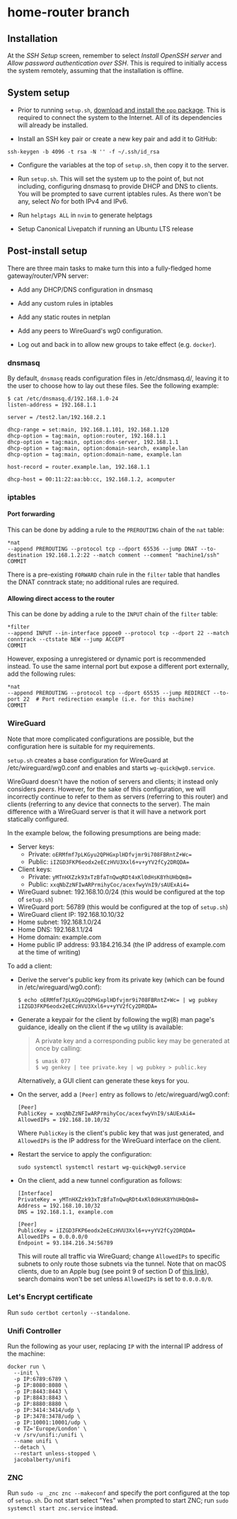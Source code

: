 # home-router branch

## Installation

At the *SSH Setup* screen, remember to select *Install OpenSSH server* and *Allow password authentication over SSH*.
This is required to initially access the system remotely, assuming that the installation is offline.

## System setup

- Prior to running `setup.sh`, [download and install the `ppp` package](https://packages.ubuntu.com/focal-updates/amd64/ppp/download).
This is required to connect the system to the Internet.
All of its dependencies will already be installed.

- Install an SSH key pair or create a new key pair and add it to GitHub:

```shell
ssh-keygen -b 4096 -t rsa -N '' -f ~/.ssh/id_rsa
```

- Configure the variables at the top of `setup.sh`, then copy it to the server.

- Run `setup.sh`.
This will set the system up to the point of, but not including, configuring dnsmasq to provide DHCP and DNS to clients.
You will be prompted to save current iptables rules.
As there won't be any, select *No* for both IPv4 and IPv6.

- Run `helptags ALL` in `nvim` to generate helptags

- Setup Canonical Livepatch if running an Ubuntu LTS release

## Post-install setup

There are three main tasks to make turn this into a fully-fledged home gateway/router/VPN server:

- Add any DHCP/DNS configuration in dnsmasq

- Add any custom rules in iptables

- Add any static routes in netplan

- Add any peers to WireGuard's wg0 configuration.

- Log out and back in to allow new groups to take effect (e.g. `docker`).

### dnsmasq

By default, `dnsmasq` reads configuration files in /etc/dnsmasq.d/, leaving it to the user to choose how to lay out these files.
See the following example:

```shell
$ cat /etc/dnsmasq.d/192.168.1.0-24
listen-address = 192.168.1.1

server = /test2.lan/192.168.2.1

dhcp-range = set:main, 192.168.1.101, 192.168.1.120
dhcp-option = tag:main, option:router, 192.168.1.1
dhcp-option = tag:main, option:dns-server, 192.168.1.1
dhcp-option = tag:main, option:domain-search, example.lan
dhcp-option = tag:main, option:domain-name, example.lan

host-record = router.example.lan, 192.168.1.1

dhcp-host = 00:11:22:aa:bb:cc, 192.168.1.2, acomputer
```

### iptables

#### Port forwarding

This can be done by adding a rule to the `PREROUTING` chain of the `nat` table:

```shell
*nat
--append PREROUTING --protocol tcp --dport 65536 --jump DNAT --to-destination 192.168.1.2:22 --match comment --comment "machine1/ssh"
COMMIT
```

There is a pre-existing `FORWARD` chain rule in the `filter` table that handles the DNAT conntrack state; no additional rules are required.

#### Allowing direct access to the router

This can be done by adding a rule to the `INPUT` chain of the `filter` table:

```shell
*filter
--append INPUT --in-interface pppoe0 --protocol tcp --dport 22 --match conntrack --ctstate NEW --jump ACCEPT
COMMIT
```

However, exposing a unregistered or dynamic port is recommended instead.
To use the same internal port but expose a different port externally, add the following rules:

```shell
*nat
--append PREROUTING --protocol tcp --dport 65535 --jump REDIRECT --to-port 22  # Port redirection example (i.e. for this machine)
COMMIT
```

### WireGuard

Note that more complicated configurations are possible, but the configuration here is suitable for my requirements.

`setup.sh` creates a base configuration for WireGuard at /etc/wireguard/wg0.conf and enables and starts `wg-quick@wg0.service`.

WireGuard doesn't have the notion of servers and clients; it instead only considers *peers*.
However, for the sake of this configuration, we will incorrectly continue to refer to them as servers (referring to this router) and clients (referring to any device that connects to the server).
The main difference with a WireGuard server is that it will have a network port statically configured.

In the example below, the following presumptions are being made:

- Server keys:
  - Private: `oERMfmf7pLKGyu2QPHGxplHDfvjmr9i708FBRntZ+Wc=`
  - Public: `iIZGD3FKP6eodx2eECzHVU3Xxl6+v+yYV2fCy2DRQDA=`
- Client keys:
  - Private: `yMTnHXZzk93xTzBfaTnQwqRDt4xKl0dHsK8YhUHbQm8=`
  - Public: `xxqNbZzNFIwARPrmihyCoc/acexfwyVnI9/sAUExAi4=`
- WireGuard subnet: 192.168.10.0/24 (this would be configured at the top of `setup.sh`)
- WireGuard port: 56789 (this would be configured at the top of `setup.sh`)
- WireGuard client IP: 192.168.10.10/32
- Home subnet: 192.168.1.0/24
- Home DNS: 192.168.1.1/24
- Home domain: example.com
- Home public IP address: 93.184.216.34 (the IP address of example.com at the time of writing)

To add a client:

- Derive the server's public key from its private key (which can be found in /etc/wireguard/wg0.conf):

  ```shell
  $ echo oERMfmf7pLKGyu2QPHGxplHDfvjmr9i708FBRntZ+Wc= | wg pubkey
  iIZGD3FKP6eodx2eECzHVU3Xxl6+v+yYV2fCy2DRQDA=
  ```

- Generate a keypair for the client by following the wg(8) man page's guidance, ideally on the client if the `wg` utility is available:

  > A private key and a corresponding public key may be generated at once by calling:
  >
  >   ```shell
  >   $ umask 077
  >   $ wg genkey | tee private.key | wg pubkey > public.key
  >   ```

  Alternatively, a GUI client can generate these keys for you.

- On the server, add a `[Peer]` entry as follows to /etc/wireguard/wg0.conf:

  ```text
  [Peer]
  PublicKey = xxqNbZzNFIwARPrmihyCoc/acexfwyVnI9/sAUExAi4=
  AllowedIPs = 192.168.10.10/32
  ```

  Where `PublicKey` is the client's public key that was just generated, and `AllowedIPs` is the IP address for the WireGuard interface on the client.

- Restart the service to apply the configuration:

  ```shell
  sudo systemctl systemctl restart wg-quick@wg0.service
  ```

- On the client, add a new tunnel configuration as follows:

  ```text
  [Interface]
  PrivateKey = yMTnHXZzk93xTzBfaTnQwqRDt4xKl0dHsK8YhUHbQm8=
  Address = 192.168.10.10/32
  DNS = 192.168.1.1, example.com

  [Peer]
  PublicKey = iIZGD3FKP6eodx2eECzHVU3Xxl6+v+yYV2fCy2DRQDA=
  AllowedIPs = 0.0.0.0/0
  Endpoint = 93.184.216.34:56789
  ```

  This will route all traffic via WireGuard; change `AllowedIPs` to specific subnets to only route those subnets via the tunnel.
  Note that on macOS clients, due to an Apple bug (see point 9 of section D of [this link](https://docs.google.com/document/d/1BnzImOF8CkungFnuRlWhnEpY2OmEHSckat62aZ6LYGY/edit)), search domains won't be set unless `AllowedIPs` is set to `0.0.0.0/0`.

### Let's Encrypt certificate

Run `sudo certbot certonly --standalone`.

### Unifi Controller

Run the following as your user, replacing `IP` with the internal IP address of the machine:

```shell
docker run \
  --init \
  -p IP:6789:6789 \
  -p IP:8080:8080 \
  -p IP:8443:8443 \
  -p IP:8843:8843 \
  -p IP:8880:8880 \
  -p IP:3414:3414/udp \
  -p IP:3478:3478/udp \
  -p IP:10001:10001/udp \
  -e TZ='Europe/London' \
  -v /srv/unifi:/unifi \
  --name unifi \
  --detach \
  --restart unless-stopped \
  jacobalberty/unifi
```

### ZNC

Run `sudo -u _znc znc --makeconf` and specify the port configured at the top of `setup.sh`. Do not start select "Yes" when prompted to start ZNC; run `sudo systemctl start znc.service` instead.

